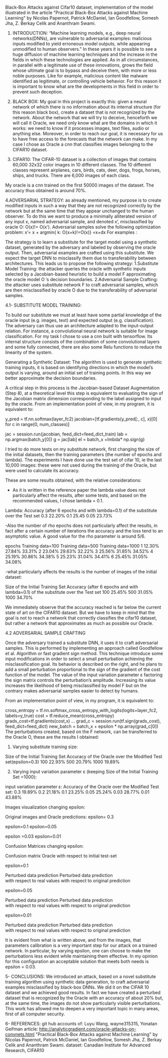 Black-Box Attacks against Cifar10 dataset,
implementation of the model illustrated in the article "Practical Black-Box Attacks against Machine Learning" by Nicolas Papernot, Patrick McDaniel, Ian Goodfellow, Somesh Jha, Z. Berkay Celik and Ananthram Swami.

1. INTRODUCTION:
“Machine learning models, e.g., deep neural networks(DNNs), are vulnerable to adversarial examples: malicious inputs modified to yield erroneous model outputs, while appearing unmodified to human observers.”
In these years it is possible to see a huge diffusion of machine learning techniques and the increase in the fields in which these technologies are applied.
As in all circumstances, in parallel with a legitimate use of these innovations, grows the field whose ultimate goal is to bypass and deceive them, with more or less noble purposes.
Like for example, malicious content like malware identified as legitimate, or controlling vehicle behavior.
For this reason it is important to know what are the developments in this field in order to prevent such deception.

2. BLACK BOX:
My goal in this project is exactly this: given a neural network of which there is no information about its internal structure (for this reason black box), create a dataset that is not recognized by the network.
About the network that we will try to deceive, henceforth we will call it Oracle, we need only know what are the domains in which it works:
we need to know if it processes images, text files, audio or anything else. Moreover, in order to reach our goal, it is necessary for us to have free access to the forecasts that the network can make.
In my case I chose as Oracle a cnn that classifies images belonging to the CIFAR10 dataset.

3. CIFAR10:
The CIFAR-10 dataset is a collection of images that contains 60,000 32x32 color images in 10 different classes. The 10 different classes represent airplanes, cars, birds, cats, deer, dogs, frogs, horses, ships, and trucks. There are 6,000 images of each class. 














My oracle is a cnn trained on the first 50000 images of the dataset. The accuracy thus obtained is around 70%.


4.ADVERSARIAL STRATEGY:
as already mentioned, my purpose is to create modified inputs in such a way that they are not recognized correctly by the network but at the same time that they appear unchanged to the human observer. To do this we want to produce a minimally alliterated version of any input x, named adversarial sample, and denoted x’, misclassified by oracle O: O(x)!= O(x’). Adversarial samples solve the following optimization problem:
x’= x + argmin{ k: O(x+k)!=O(x)} =x+dx
For examples :











The strategy is to learn a substitute for the target model using a synthetic dataset, generated by the adversary and labeled by observing the oracle output.  Then, adversarial examples are crafted using this substitute.  We expect the target DNN to misclassify them due to transferability between architectures.
This leads us to propose the following strategy:
1.Substitute Model Training:
the attacker queries the oracle with synthetic inputs selected by a Jacobian-based heuristic to build a model F approximating the oracle model O ’s decision boundaries.
2.Adversarial Sample Crafting:
the attacker uses substitute network F to craft adversarial samples, which are then misclassified by oracle O due to the transferability of adversarial samples.
  
4.1- SUBSTITUTE MODEL TRAINING:

To build our substitute we must at least have some partial knowledge of the oracle input (e.g. images, text) and expected output (e.g. classification). The adversary can thus use an architecture adapted to the input-output relation. For instance, a convolutional neural network is suitable for image classification.
For my task I chose to use a cnn built with tensorflow.  Its internal structure consists of the combination of some convolutional layers and some fully connected, there are also some Relu functions to reduce the linearity of the system.

Generating a Synthetic Dataset: The algorithm is used to generate synthetic training inputs, it is based on identifying directions in which the model’s output is
varying, around an initial set of training points. In this way we better approximate the decision boundaries.

















A critical step in this process is the Jacobian-based Dataset Augmentation (Step 8), at a theoretical level this step is equivalent to evaluating the sign of the Jacobian matrix dimension corresponding to the label assigned to input by the oracle. From an implementation point of view, in my program, it is equivalent to:


y_pred = tf.nn.softmax(layer_fc2)
jacobian=[tf.gradients(y_pred[:, c], x)[0] for c in range(0, num_classes)]

jac = session.run(jacobian, feed_dict=feed_dict_train)
lab = np.argmax(batch_y[0])
g = jac[lab]
el = batch_x +lmbda* np.sign(g)

I tried to do more tests on my substitute network, first changing the size of the initial datasets, then the training parameters (the number of epochs and lambda).
The experiments I have done use the test set of cifar 10, ie the last 10,000 images: these were not used during the training of the Oracle, but were used to calculate its accuracy.



These are some results obtained, with the relative considerations:
- As it is written in the reference paper the lambda value does not particularly affect the results, after some tests, and based on the recommended values, I chose lambda = 0.1.

Lambda:
Accuracy (after 6 epochs and with lambda=0.1) of the substitute over the Test set
0.3
22.20%
0.1
25.45
0.05
23.73%

-Also the number of rho epochs does not particularly affect the results, in fact after a certain number of iterations the accuracy and the loss tend to an asymptotic value. A good value for the rho parameter is around 5/6.
		
epochs
Training data=100
Training data=500
Training data=1000
1
12.30%
27.84%
33.31%
2
23.04%
29.63%
32.22%
3
25.56%
31.85%
34.52%
4
25.19%
30.86%
34.38%
5
25.23%
31.04%
34.41%
6
25.45%
31.05%
34.08%

-what particularly affects the results is the number of images of the initial dataset:

Size of the Initial Training Set 
Accuracy (after 6 epochs and with lambda=0.1) of the substitute over the Test set
100
25.45%
500
31.05%
1000
34.70%

 
We immediately observe that the accuracy reached is far below the current state of art on the CIFAR10 dataset.
But we have to keep in mind that the goal is not to reach a network that correctly classifies the cifar10 dataset, but rather a network that approximates as much as possible our Oracle.

4.2 ADVERSARIAL SAMPLE CRAFTING

Once the adversary trained a substitute DNN, it uses it to craft adversarial samples.
This is performed by implementing an approach called Goodfellow 
et al. Algorithm or fast gradient sign method.
This technique introduce some input modifications in order to select a small perturbation achieving the misclassification goal.
Its behavior is described on the right, and he plans to add a small perturbation proportional to the sign of the gradient of the cost function of the model.
The value of the input variation parameter ε factoring the sign matrix controls the perturbation’s amplitude. Increasing its value increases the likelihood of being misclassified by model F but on the contrary makes adversarial samples easier to detect by humans.

From an implementation point of view, in my program, it is equivalent to:

cross_entropy = tf.nn.softmax_cross_entropy_with_logits(logits=layer_fc2,
                                                        labels=y_true)
cost = tf.reduce_mean(cross_entropy)
grads_cost=tf.gradients(cost,x) …
grad_c = session.run(tf.sign(grads_cost), feed_dict=feed_dict)
new_batch = batch_x + epsilon * np.array(grad_c[0])
The perturbations created, based on the F network, can be transferred to the Oracle O, these are the results I obtained:

1. Varying substitute training size:

Size of the Initial Training Set 
Accuracy of the Oracle over the Modified Test set(epsilon=0.3)
100
22.93%
500
20.79%
1000
19.89%

2. Varying input variation parameter ε (keeping Size of the Initial Training Set =1000):

input variation parameter ε:
Accuracy of the Oracle over the Modified Test set:
0.3
19.89%
0.2
21.18%
0.1
23.25%
0.05
25.24%
0.03
28.77%
0.01
43.88%

Images visualization changing epsilon:

Original images and Oracle predictions: 				epsilon= 0.3



 













epsilon=0.1							epsilon=0.05



















epsilon =0.03						epsilon=0.01

















Confusion Matrices changing epsilon:

Confusion matrix Oracle with respect to initial test-set





			








epsilon=0.1

Perturbed data prediction 					Perturbed data prediction		
with respect to real values					with respect to original prediction


	









epsilon=0.05

Perturbed data prediction 					Perturbed data prediction		
with respect to real values					with respect to original prediction










epsilon=0.01

Perturbed data prediction 					Perturbed data prediction		
with respect to real values					with respect to original prediction
















It is evident from what is written above, and from the images, that parameters calibration is a very important step for our attack on a trained network.
In particular, by varying epsilon, one can choose to make the perturbations less evident while maintaining them effective.
In my opinion for this configuration an acceptable solution that meets both needs is epsilon = 0.03.

5- CONCLUSIONS:
We introduced an attack, based on a novel substitute training algorithm using synthetic data generation, to craft adversarial examples misclassified by black-box DNNs.
We did it on the CIFAR 10 dataset and we achieved good results. In fact we have created a perturbed dataset that is recognized by the Oracle with an accuracy of about 20% but, at the same time, the images do not show particularly visible perturbations. This work has allowed me to deepen a very important topic in many areas, first of all computer security.


6- REFERENCES:
git hub accounts of: Luyu Wang, wayne315315, Yonatan Geifman
article: http://analyticgradient.com/oracle-attacks-on-convnets.html
 	"Practical Black-Box Attacks against Machine Learning" by Nicolas Papernot, Patrick McDaniel, Ian Goodfellow, 	Somesh Jha, Z. Berkay Celik and Ananthram Swami.
dataset: Canadian Institute for Advanced Research, CIFAR10








